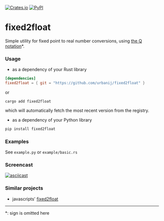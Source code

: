[![Crates.io](https://img.shields.io/crates/v/fixed2float)](https://crates.io/crates/fixed2float)
[![PyPI](https://img.shields.io/pypi/v/fixed2float)](https://pypi.org/project/fixed2float/)

# fixed2float

Simple utility for fixed point to real number conversions, using [the Q notation](https://en.wikipedia.org/wiki/Fixed-point_arithmetic#Notations)*.

### Usage

- as a dependency of your Rust library

```toml
[dependencies]
fixed2float = { git = "https://github.com/urbanij/fixed2float" }
```

or

```
cargo add fixed2float
```

which will automatically fetch the most recent version from the registry.

- as a dependency of your Python library

```sh
pip install fixed2float
```


### Examples

See `example.py` or `example/basic.rs`


### Screencast

[![asciicast](https://asciinema.org/a/463661.svg)](https://asciinema.org/a/463661)

### Similar projects

- javascripts' [fixed2float](https://www.npmjs.com/package/fixed2float)


---

\*: sign is omitted here
